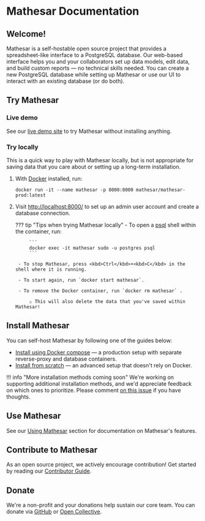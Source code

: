 # Mathesar Documentation

## Welcome!

Mathesar is a self-hostable open source project that provides a spreadsheet-like interface to a PostgreSQL database. Our web-based interface helps you and your collaborators set up data models, edit data, and build custom reports &mdash; no technical skills needed. You can create a new PostgreSQL database while setting up Mathesar or use our UI to interact with an existing database (or do both).

## Try Mathesar

### Live demo

See our [live demo site](https://demo.mathesar.org/) to try Mathesar without installing anything.

### Try locally

This is a quick way to play with Mathesar locally, but is not appropriate for saving data that you care about or setting up a long-term installation.

1. With [Docker](https://docs.docker.com/get-docker/) installed, run:

    ```
    docker run -it --name mathesar -p 8000:8000 mathesar/mathesar-prod:latest
    ```

1. Visit [http://localhost:8000/](http://localhost:8000/) to set up an admin user account and create a database connection.

    ??? tip "Tips when trying Mathesar locally"
        - To open a [psql](https://www.postgresql.org/docs/current/app-psql.html) shell within the container, run:
        
            ```
            docker exec -it mathesar sudo -u postgres psql
            ```

        - To stop Mathesar, press <kbd>Ctrl</kbd>+<kbd>C</kbd> in the shell where it is running.

        - To start again, run `docker start mathesar`.

        - To remove the Docker container, run `docker rm mathesar` .

            ⚠️ This will also delete the data that you've saved within Mathesar!

## Install Mathesar

You can self-host Mathesar by following one of the guides below:

- [Install using Docker compose](installation/docker-compose/index.md) — a production setup with separate reverse-proxy and database containers.
- [Install from scratch](installation/build-from-source/index.md) — an advanced setup that doesn't rely on Docker.

!!! info "More installation methods coming soon"
    We're working on supporting additional installation methods, and we'd appreciate feedback on which ones to prioritize. Please comment [on this issue](https://github.com/centerofci/mathesar/issues/2509) if you have thoughts.

## Use Mathesar

See our [Using Mathesar](user-guide/index.md) section for documentation on Mathesar's features.

## Contribute to Mathesar

As an open source project, we actively encourage contribution! Get started by reading our [Contributor Guide](https://github.com/centerofci/mathesar/blob/develop/CONTRIBUTING.md).

## Donate

We're a non-profit and your donations help sustain our core team. You can donate via [GitHub](https://github.com/sponsors/centerofci) or [Open Collective](https://opencollective.com/mathesar).
